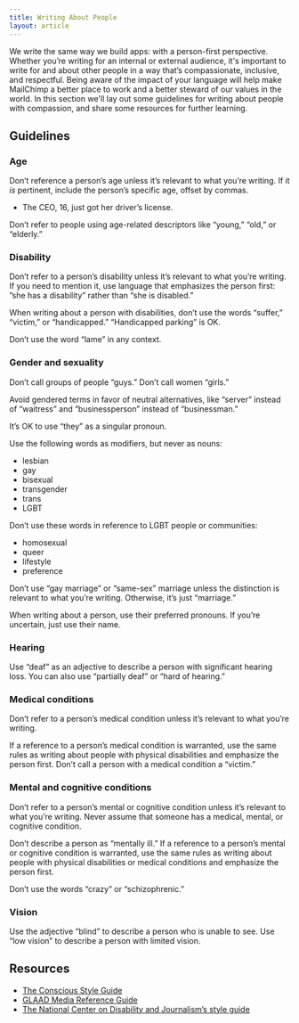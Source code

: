 ```yaml
---
title: Writing About People
layout: article
---
```


We write the same way we build apps: with a person-first perspective. Whether you’re writing for an internal or external audience, it's important to write for and about other people in a way that’s compassionate, inclusive, and respectful. Being aware of the impact of your language will help make MailChimp a better place to work and a better steward of our values in the world. In this section we'll lay out some guidelines for writing about people with compassion, and share some resources for further learning. 

## Guidelines

### Age

Don’t reference a person’s age unless it’s relevant to what you’re writing. If it *is* pertinent, include the person’s specific age, offset by commas.

- The CEO, 16, just got her driver’s license.

Don’t refer to people using age-related descriptors like “young,” “old,” or “elderly.”

### Disability

Don’t refer to a person’s disability unless it’s relevant to what you’re writing. If you need to mention it, use language that emphasizes the person first: ”she has a disability” rather than “she is disabled.”

When writing about a person with disabilities, don’t use the words “suffer,” “victim,” or “handicapped.” “Handicapped parking” is OK.

Don’t use the word “lame” in any context.

### Gender and sexuality

Don’t call groups of people “guys.” Don’t call women “girls.”

Avoid gendered terms in favor of neutral alternatives, like “server” instead of “waitress” and “businessperson” instead of “businessman.”

It’s OK to use “they” as a singular pronoun.

Use the following words as modifiers, but never as nouns:

- lesbian
- gay
- bisexual
- transgender
- trans
- LGBT

Don’t use these words in reference to LGBT people or communities:

- homosexual
- queer
- lifestyle
- preference

Don’t use “gay marriage” or “same-sex” marriage unless the distinction is relevant to what you’re writing. Otherwise, it’s just “marriage.”

When writing about a person, use their preferred pronouns. If you’re uncertain, just use their name.

### Hearing

Use “deaf” as an adjective to describe a person with significant hearing loss. You can also use “partially deaf” or “hard of hearing.”

### Medical conditions

Don’t refer to a person’s medical condition unless it’s relevant to what you’re writing.

If a reference to a person’s medical condition is warranted, use the same rules as writing about people with physical disabilities and emphasize the person first. Don’t call a person with a medical condition a “victim.” 

### Mental and cognitive conditions

Don’t refer to a person’s mental or cognitive condition unless it’s relevant to what you’re writing. Never assume that someone has a medical, mental, or cognitive condition.

Don’t describe a person as “mentally ill.” If a reference to a person’s mental or cognitive condition is warranted, use the same rules as writing about people with physical disabilities or medical conditions and emphasize the person first.

Don’t use the words “crazy” or “schizophrenic.”

### Vision

Use the adjective “blind” to describe a person who is unable to see. Use “low vision” to describe a person with limited vision.

## Resources

* [The Conscious Style Guide](http://consciousstyleguide.com/)
* [GLAAD Media Reference Guide](http://www.glaad.org/reference)
* [The National Center on Disability and Journalism’s style guide](http://ncdj.org/style-guide/)
